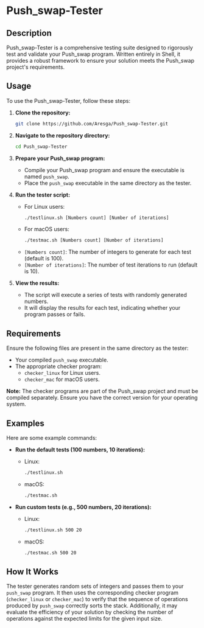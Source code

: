 # Push_swap-Tester

## Description
Push_swap-Tester is a comprehensive testing suite designed to rigorously test and validate your Push_swap program. Written entirely in Shell, it provides a robust framework to ensure your solution meets the Push_swap project's requirements.

## Usage
To use the Push_swap-Tester, follow these steps:

1. **Clone the repository:**
    ```sh
    git clone https://github.com/Aresga/Push_swap-Tester.git
    ```

2. **Navigate to the repository directory:**
    ```sh
    cd Push_swap-Tester
    ```

3. **Prepare your Push_swap program:**
   - Compile your Push_swap program and ensure the executable is named `push_swap`.
   - Place the `push_swap` executable in the same directory as the tester.

4. **Run the tester script:**
   - For Linux users:
     ```sh
     ./testlinux.sh [Numbers count] [Number of iterations]
     ```
   - For macOS users:
     ```sh
     ./testmac.sh [Numbers count] [Number of iterations]
     ```
   - `[Numbers count]`: The number of integers to generate for each test (default is 100).
   - `[Number of iterations]`: The number of test iterations to run (default is 10).

5. **View the results:**
   - The script will execute a series of tests with randomly generated numbers.
   - It will display the results for each test, indicating whether your program passes or fails.

## Requirements
Ensure the following files are present in the same directory as the tester:

- Your compiled `push_swap` executable.
- The appropriate checker program:
  - `checker_linux` for Linux users.
  - `checker_mac` for macOS users.

**Note:** The checker programs are part of the Push_swap project and must be compiled separately. Ensure you have the correct version for your operating system.

## Examples
Here are some example commands:

- **Run the default tests (100 numbers, 10 iterations):**
  - Linux:
    ```sh
    ./testlinux.sh
    ```
  - macOS:
    ```sh
    ./testmac.sh
    ```

- **Run custom tests (e.g., 500 numbers, 20 iterations):**
  - Linux:
    ```sh
    ./testlinux.sh 500 20
    ```
  - macOS:
    ```sh
    ./testmac.sh 500 20
    ```

## How It Works
The tester generates random sets of integers and passes them to your `push_swap` program. It then uses the corresponding checker program (`checker_linux` or `checker_mac`) to verify that the sequence of operations produced by `push_swap` correctly sorts the stack. Additionally, it may evaluate the efficiency of your solution by checking the number of operations against the expected limits for the given input size.
